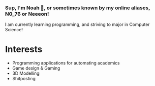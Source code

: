 ### Sup, I'm Noah 👋, or sometimes known by my online aliases, N0_76 or Neeeon!

I am currently learning programming, and striving to major in Computer Science!
# Interests
* Programming applications for automating academics
* Game design & Gaming
* 3D Modelling
* Shitposting
